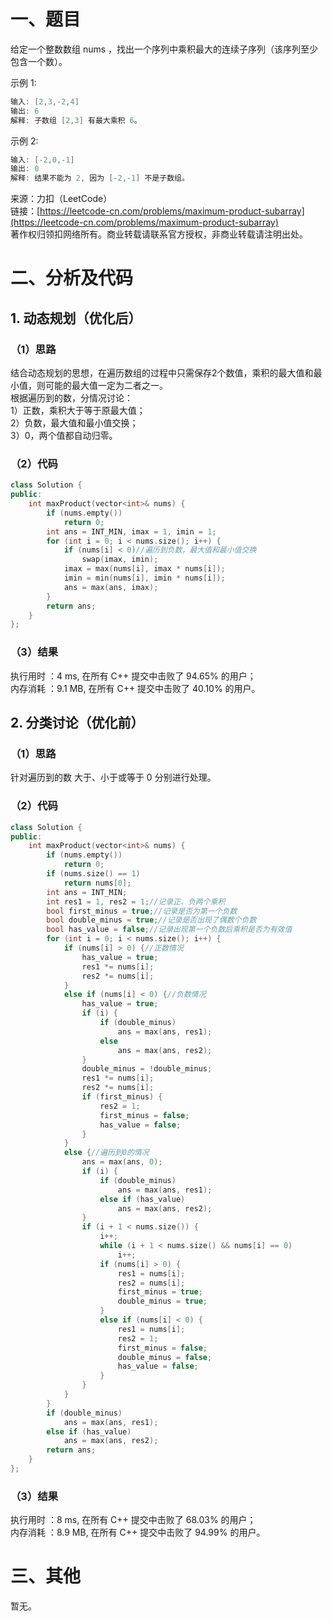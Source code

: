 # 一、题目
给定一个整数数组 nums ，找出一个序列中乘积最大的连续子序列（该序列至少包含一个数）。  
  
示例 1:  
```c++
输入: [2,3,-2,4]
输出: 6
解释: 子数组 [2,3] 有最大乘积 6。
```
示例 2:  
```c++
输入: [-2,0,-1]
输出: 0
解释: 结果不能为 2, 因为 [-2,-1] 不是子数组。
```
来源：力扣（LeetCode）  
链接：[https://leetcode-cn.com/problems/maximum-product-subarray](https://leetcode-cn.com/problems/maximum-product-subarray)  
著作权归领扣网络所有。商业转载请联系官方授权，非商业转载请注明出处。  
# 二、分析及代码
## 1. 动态规划（优化后）
### （1）思路
结合动态规划的思想，在遍历数组的过程中只需保存2个数值，乘积的最大值和最小值，则可能的最大值一定为二者之一。  
根据遍历到的数，分情况讨论：  
1）正数，乘积大于等于原最大值；  
2）负数，最大值和最小值交换；  
3）0，两个值都自动归零。  
### （2）代码
```cpp
class Solution {
public:
    int maxProduct(vector<int>& nums) {
        if (nums.empty())
            return 0;
        int ans = INT_MIN, imax = 1, imin = 1;
        for (int i = 0; i < nums.size(); i++) {
            if (nums[i] < 0)//遍历到负数，最大值和最小值交换
                swap(imax, imin);
            imax = max(nums[i], imax * nums[i]);
            imin = min(nums[i], imin * nums[i]);
            ans = max(ans, imax);
        }     
        return ans; 
    }
};
```
### （3）结果
执行用时 ：4 ms, 在所有 C++ 提交中击败了 94.65% 的用户；  
内存消耗 ：9.1 MB, 在所有 C++ 提交中击败了 40.10% 的用户。  
## 2. 分类讨论（优化前）
### （1）思路
针对遍历到的数 大于、小于或等于 0 分别进行处理。  
### （2）代码 
```cpp
class Solution {
public:
    int maxProduct(vector<int>& nums) {
        if (nums.empty())
            return 0;
        if (nums.size() == 1)
            return nums[0];
        int ans = INT_MIN;
        int res1 = 1, res2 = 1;//记录正、负两个乘积
        bool first_minus = true;//记录是否为第一个负数
        bool double_minus = true;//记录是否出现了偶数个负数
        bool has_value = false;//记录出现第一个负数后乘积是否为有效值
        for (int i = 0; i < nums.size(); i++) {
            if (nums[i] > 0) {//正数情况
                has_value = true;
                res1 *= nums[i];
                res2 *= nums[i];
            }
            else if (nums[i] < 0) {//负数情况
                has_value = true;
                if (i) {
                    if (double_minus)
                        ans = max(ans, res1);
                    else
                        ans = max(ans, res2);
                } 
                double_minus = !double_minus;
                res1 *= nums[i];
                res2 *= nums[i];                              
                if (first_minus) {
                    res2 = 1;
                    first_minus = false;
                    has_value = false;
                }
            }
            else {//遍历到0的情况
                ans = max(ans, 0);
                if (i) {
                    if (double_minus)
                        ans = max(ans, res1);
                    else if (has_value)
                        ans = max(ans, res2);
                }
                if (i + 1 < nums.size()) {
                    i++;
                    while (i + 1 < nums.size() && nums[i] == 0)
                        i++;
                    if (nums[i] > 0) {
                        res1 = nums[i];
                        res2 = nums[i];
                        first_minus = true;
                        double_minus = true;
                    }
                    else if (nums[i] < 0) {
                        res1 = nums[i];
                        res2 = 1;
                        first_minus = false;
                        double_minus = false;
                        has_value = false;                                             
                    }
                }
            }
        }
        if (double_minus)
            ans = max(ans, res1);
        else if (has_value)
            ans = max(ans, res2);
        return ans; 
    }
};
```
### （3）结果
执行用时 ：8 ms, 在所有 C++ 提交中击败了 68.03% 的用户；  
内存消耗 ：8.9 MB, 在所有 C++ 提交中击败了 94.99% 的用户。  
# 三、其他
暂无。  
